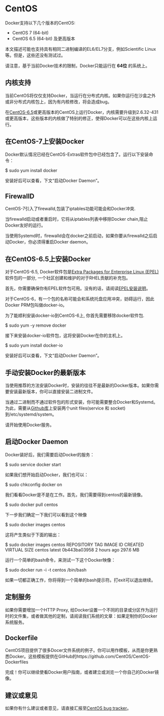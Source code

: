 # CentOS

Docker支持以下几个版本的CentOS:

* CentOS 7 (64-bit)
* CentOS 6.5 (64-bit) 及更高版本

本文描述可能也支持具有相同二进制编译的EL6/EL7分支，例如Scientific Linux等。但是，这些还没有测试过。

请注意，基于当前Docker技术的限制，Docker只能运行在 **64位** 的系统上。

## 内核支持

当前CentOS将仅仅支持Docker，当运行在分布式内核。如果你运行在沙盒之外或非分布式内核包上，因为有内核修改，将会造成bug。

在[CentOS-6.5](http://www.centos.org/)或更高版本的CentOS上运行Docker，内核需要升级到2.6.32-431或更高版本，这些版本的内核做了特别的修正，使得Docker可以在这些内核上运行。

## 在CentOS-7上安装Docker

Docker默认情况已经在CentOS-Extras软件包中已经包含了。运行以下安装命令：

  $ sudo yum install docker

安装好后可以查看，下文“启动Docker Daemon”。

## FirewallD

CentOS-7引入了firewalld,包装了iptables功能可能会和Docker冲突.

当firewalld启动或者重启时，它将从iptables列表中移除Docker chain,阻止Docker友好的运行。

当使用Systemd时，firewalld会在docker之前启动，如果你要从firewalld之后启动Docker，你必须得重启Docker daemon。

## 在CentOS-6.5上安装Docker

对于CentOS-6.5, Docker软件包是[Extra Packages for Enterprise Linux (EPEL)](https://fedoraproject.org/wiki/EPEL)软件包的一部分, 一个社区创建和维护的对于RHEL贡献的补充包。

首先，你需要确保你有EPEL软件包可用。没有的话，请阅读[EPEL安装说明](https://fedoraproject.org/wiki/EPEL#How_can_I_use_these_extra_packages.3F)。

对于CentOS-6，有一个包的名称可能会和系统托盘应用冲突，妨碍运行，因此Docker PRM包叫做docker-io。

为了能顺利安装docker-io到CentOS-6上, 你首先需要移除docker软件包.

  $ sudo yum -y remove docker
  
接下来安装docker-io软件包，这将安装Docker在你的主机上。

  $ sudo yum install docker-io
  
安装好后可以查看，下文“启动Docker Daemon”。

## 手动安装Docker的最新版本

当使用推荐的方法安装Docker时，安装的往往不是最新的Docker版本。如果你需要安装最新版本，你可以直接安装二进制文件。

当通过二进制而不通过软件包的形式安装，你可能需要整合Docker和Systemd。为此，需要从[Github库](https://github.com/docker/docker/tree/master/contrib/init/systemd)上安装两个unit files(service 和 socket)到/etc/systemd/system。

请开始使用Docker服务。

## 启动Docker Daemon

Docker装好后，我们需要启动Docker的服务：

  $ sudo service docker start
  
如果我们想开始启动Docker，我们也可以：

  $ sudo chkconfig docker on

我们看看Docker是不是在工作。首先，我们需要得到centos的最新镜像。

  $ sudo docker pull centos

下一步我们确定一下我们可以看到这个映像

  $ sudo docker images centos

这将产生类似于下面的输出：

  $ sudo docker images centos
  REPOSITORY      TAG             IMAGE ID          CREATED             VIRTUAL SIZE
  centos          latest          0b443ba03958      2 hours ago         297.6 MB

运行一个简单的bash命令，来测试一下这个Docker映像：

  $ sudo docker run -i -t centos /bin/bash

如果一切都正确工作，你将得到一个简单的bash提示符。打exit可以退出继续。

## 定制服务

如果你需要增加一个HTTP Proxy, 给Docker设置一个不同的目录或分区作为运行时的文件集，或者做其他的定制，请阅读我们系统的文章：如果定制你的Docker系统服务。

## Dockerfile

CentOS项目提供了很多Docer文件系统的例子。你可以用作模板，从而是你更熟悉Docker。这些模板提供在GitHub的https://github.com/CentOS/CentOS-Dockerfiles

完成！你可以继续使看Docker用户指南，或者建立或浏览一个你自己的Docker镜像。

## 建议或意见

如果你有什么建议或者意见，请直接汇报至[CentOS bug tracker](http://bugs.centos.org/)。
